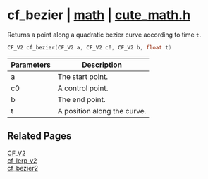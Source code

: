 # cf_bezier | [math](https://github.com/RandyGaul/cute_framework/blob/master/docs/math_readme.md) | [cute_math.h](https://github.com/RandyGaul/cute_framework/blob/master/include/cute_math.h)

Returns a point along a quadratic bezier curve according to time `t`.

```cpp
CF_V2 cf_bezier(CF_V2 a, CF_V2 c0, CF_V2 b, float t)
```

Parameters | Description
--- | ---
a | The start point.
c0 | A control point.
b | The end point.
t | A position along the curve.

## Related Pages

[CF_V2](https://github.com/RandyGaul/cute_framework/blob/master/docs/math/cf_v2.md)  
[cf_lerp_v2](https://github.com/RandyGaul/cute_framework/blob/master/docs/math/cf_lerp_v2.md)  
[cf_bezier2](https://github.com/RandyGaul/cute_framework/blob/master/docs/math/cf_bezier2.md)  
